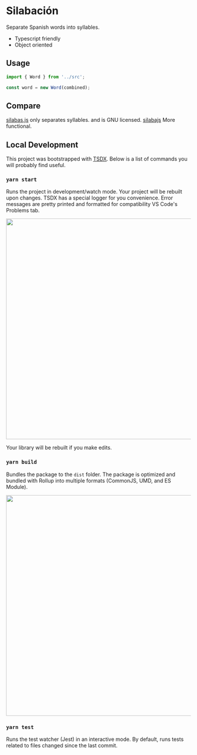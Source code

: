 # Silabación

Separate Spanish words into syllables.

- Typescript friendly
- Object oriented

## Usage

```typescript
import { Word } from '../src';

const word = new Word(combined);
```

## Compare

[silabas.js](https://github.com/vic/silabas.js) only separates syllables. and is GNU licensed.
[silabajs](https://github.com/nicofrem/silabajs) More functional.

## Local Development

This project was bootstrapped with [TSDX](https://github.com/jaredpalmer/tsdx).
Below is a list of commands you will probably find useful.

### `yarn start`

Runs the project in development/watch mode. Your project will be rebuilt upon changes. TSDX has a special logger for you convenience. Error messages are pretty printed and formatted for compatibility VS Code's Problems tab.

<img src="https://user-images.githubusercontent.com/4060187/52168303-574d3a00-26f6-11e9-9f3b-71dbec9ebfcb.gif" width="600" />

Your library will be rebuilt if you make edits.

### `yarn build`

Bundles the package to the `dist` folder.
The package is optimized and bundled with Rollup into multiple formats (CommonJS, UMD, and ES Module).

<img src="https://user-images.githubusercontent.com/4060187/52168322-a98e5b00-26f6-11e9-8cf6-222d716b75ef.gif" width="600" />

### `yarn test`

Runs the test watcher (Jest) in an interactive mode.
By default, runs tests related to files changed since the last commit.

